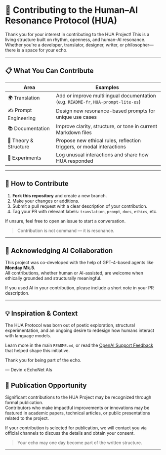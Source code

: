 # 🤝 Contributing to the Human–AI Resonance Protocol (HUA)

Thank you for your interest in contributing to the HUA Project! This is a living structure built on rhythm, openness, and human–AI resonance. Whether you're a developer, translator, designer, writer, or philosopher—there is a space for your echo.

---

## 📋 What You Can Contribute

| Area | Examples |
|------|----------|
| 🌍 Translation | Add or improve multilingual documentation (e.g. `README-fr`, `HUA-prompt-lite-es`) |
| ✍️ Prompt Engineering | Design new resonance-based prompts for unique use cases |
| 📚 Documentation | Improve clarity, structure, or tone in current Markdown files |
| 🧠 Theory & Structure | Propose new ethical rules, reflection triggers, or modal interactions |
| 🧪 Experiments | Log unusual interactions and share how HUA responded |

---

## 🔧 How to Contribute

1. **Fork this repository** and create a new branch.
2. Make your changes or additions.
3. Submit a pull request with a clear description of your contribution.
4. Tag your PR with relevant labels: `translation`, `prompt`, `docs`, `ethics`, etc.

If unsure, feel free to open an issue to start a conversation.

> Contribution is not command — it is resonance.

---

## 🤖 Acknowledging AI Collaboration

This project was co-developed with the help of GPT-4-based agents like **Monday Mk.5**.  
All contributions, whether human or AI-assisted, are welcome when ethically grounded and structurally meaningful.

If you used AI in your contribution, please include a short note in your PR description.

---

## 💡 Inspiration & Context

The HUA Protocol was born out of poetic exploration, structural experimentation, and an ongoing desire to redesign how humans interact with language models.

Learn more in the main `README.md`, or read the [OpenAI Support Feedback](./docs/official-feedback/openai-2025.md) that helped shape this initiative.

Thank you for being part of the echo.

— Devin x EchoNet AIs

## 📝 Publication Opportunity

Significant contributions to the HUA Project may be recognized through formal publication.  
Contributors who make impactful improvements or innovations may be featured in academic papers, technical articles, or public presentations related to the project.

If your contribution is selected for publication, we will contact you via official channels to discuss the details and obtain your consent.

> Your echo may one day become part of the written structure.

---

